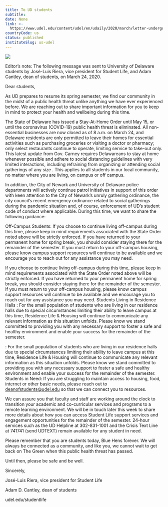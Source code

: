 ```yaml
---
title: To UD students
subtitle: 
date: None
link: >-
  https://www.udel.edu/content/udel/en/udaily/2020/march/letter-undergraduates-jose-luis-riera-adam-cantley
countryCode: us
status: published
instituteSlug: us-udel
---
```

![](https://www.udel.edu/content/dam/udelImages/udaily/2020/march/fb-aerial-The-Green-2-800x420.jpg)

Editor’s note: The following message was sent to University of Delaware students by José-Luis Riera, vice president for Student Life, and Adam Cantley, dean of students, on March 24, 2020.

Dear students,

As UD prepares to resume its spring semester, we find our community in the midst of a public health threat unlike anything we have ever experienced before. We are reaching out to share important information for you to keep in mind to protect your health and wellbeing during this time.

The State of Delaware has issued a Stay-At-Home Order until May 15, or until the coronavirus (COVID-19) public health threat is eliminated. All non-essential businesses are now closed as of 8 a.m. on March 24, and Delaware residents are only permitted to leave their homes for essential activities such as purchasing groceries or visiting a doctor or pharmacy; only select restaurants continue to operate, limiting service to take-out only. This latest update from Gov. Carney requires Delawareans to stay at home whenever possible and adhere to social distancing guidelines with very limited interactions, including refraining from organizing or attending social gatherings of any size . This applies to all students in our local community, no matter where you are living, on campus or off campus.

In addition, the City of Newark and University of Delaware police departments will actively continue patrol initiatives in support of this order with keen attention to the City of Newark’s unruly gathering ordinance, the city council’s recent emergency ordinance related to social gatherings during the pandemic situation and, of course, enforcement of UD’s student code of conduct where applicable. During this time, we want to share the following guidance:

Off-Campus Students: If you choose to continue living off-campus during this time, please keep in mind requirements associated with the State Order noted above will be strictly enforced. If you have returned to your permanent home for spring break, you should consider staying there for the remainder of the semester. If you must return to your off-campus housing, please know campus support resources will continue to be available and we encourage you to reach out for any assistance you may need.

If you choose to continue living off-campus during this time, please keep in mind requirements associated with the State Order noted above will be strictly enforced. If you have returned to your permanent home for spring break, you should consider staying there for the remainder of the semester. If you must return to your off-campus housing, please know campus support resources will continue to be available and we encourage you to reach out for any assistance you may need. Students Living in Residence Halls : For the small population of students who are living in our residence halls due to special circumstances limiting their ability to leave campus at this time, Residence Life & Housing will continue to communicate any relevant information as this situation unfolds. Please know we stand committed to providing you with any necessary support to foster a safe and healthy environment and enable your success for the remainder of the semester.

: For the small population of students who are living in our residence halls due to special circumstances limiting their ability to leave campus at this time, Residence Life & Housing will continue to communicate any relevant information as this situation unfolds. Please know we stand committed to providing you with any necessary support to foster a safe and healthy environment and enable your success for the remainder of the semester. Students in Need: If you are struggling to maintain access to housing, food, internet or other basic needs, please reach out to deanofstudents@udel.edu so that we can connect you to resources.

We can assure you that faculty and staff are working around the clock to transition your academic and co-curricular services and programs to a remote learning environment. We will be in touch later this week to share more details about how you can access Student Life support services and engagement opportunities for the remainder of the semester. 24-hour services such as the UD Helpline at 302-831-1001 and the Crisis Text Line at 741741 (send UDTEXT) remain available for any student in need.

Please remember that you are students today, Blue Hens forever. We will always be connected as a community, and like you, we cannot wait to get back on The Green when this public health threat has passed.

Until then, please be safe and be well.

Sincerely,

José-Luis Riera, vice president for Student Life

Adam D. Cantley, dean of students

udel.edu/studentlife